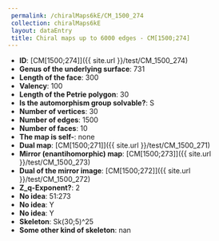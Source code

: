 ```yaml
--- 
 permalink: /chiralMaps6kE/CM_1500_274 
 collection: chiralMaps6kE
 layout: dataEntry
 title: Chiral maps up to 6000 edges - CM[1500;274]
---
```


- **ID**: [CM[1500;274]]({{ site.url }}/test/CM_1500_274)
- **Genus of the underlying surface**: 731
- **Length of the face**: 300
- **Valency**: 100
- **Length of the Petrie polygon**: 30
- **Is the automorphism group solvable?**: S
- **Number of vertices**: 30
- **Number of edges**: 1500
- **Number of faces**: 10
- **The map is self-**: none
- **Dual map**: [CM[1500;271]]({{ site.url }}/test/CM_1500_271)
- **Mirror (enantihomorphic) map**: [CM[1500;273]]({{ site.url }}/test/CM_1500_273)
- **Dual of the mirror image**: [CM[1500;272]]({{ site.url }}/test/CM_1500_272)
- **Z_q-Exponent?**: 2
- **No idea**:  51:273
- **No idea**: Y
- **No idea**: Y
- **Skeleton**: Sk(30;5)^25
- **Some other kind of skeleton**: nan
